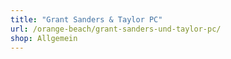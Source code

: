 ```yaml
---
title: "Grant Sanders & Taylor PC"
url: /orange-beach/grant-sanders-und-taylor-pc/
shop: Allgemein
---
```

